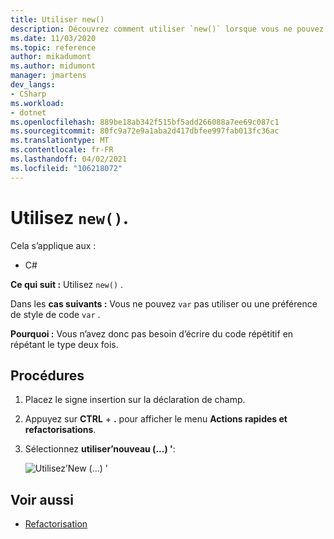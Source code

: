 ```yaml
---
title: Utiliser new()
description: Découvrez comment utiliser `new()` lorsque vous ne pouvez pas utiliser `var` .
ms.date: 11/03/2020
ms.topic: reference
author: mikadumont
ms.author: midumont
manager: jmartens
dev_langs:
- CSharp
ms.workload:
- dotnet
ms.openlocfilehash: 889be18ab342f515bf5add266088a7ee69c087c1
ms.sourcegitcommit: 80fc9a72e9a1aba2d417dbfee997fab013fc36ac
ms.translationtype: MT
ms.contentlocale: fr-FR
ms.lasthandoff: 04/02/2021
ms.locfileid: "106218072"
---
```

# <a name="use-new"></a>Utilisez `new()`.

Cela s’applique aux :

- C#

**Ce qui suit :** Utilisez `new()` .

Dans les **cas suivants :** Vous ne pouvez `var` pas utiliser ou une préférence de style de code `var` .

**Pourquoi :** Vous n’avez donc pas besoin d’écrire du code répétitif en répétant le type deux fois.

## <a name="how-to"></a>Procédures

1. Placez le signe insertion sur la déclaration de champ.

2. Appuyez sur **CTRL** + **.** pour afficher le menu **Actions rapides et refactorisations**.

3. Sélectionnez **utiliser’nouveau (...) '**:

    ![Utilisez’New (...) '](media/use-new.png)

## <a name="see-also"></a>Voir aussi

- [Refactorisation](../refactoring-in-visual-studio.md)
